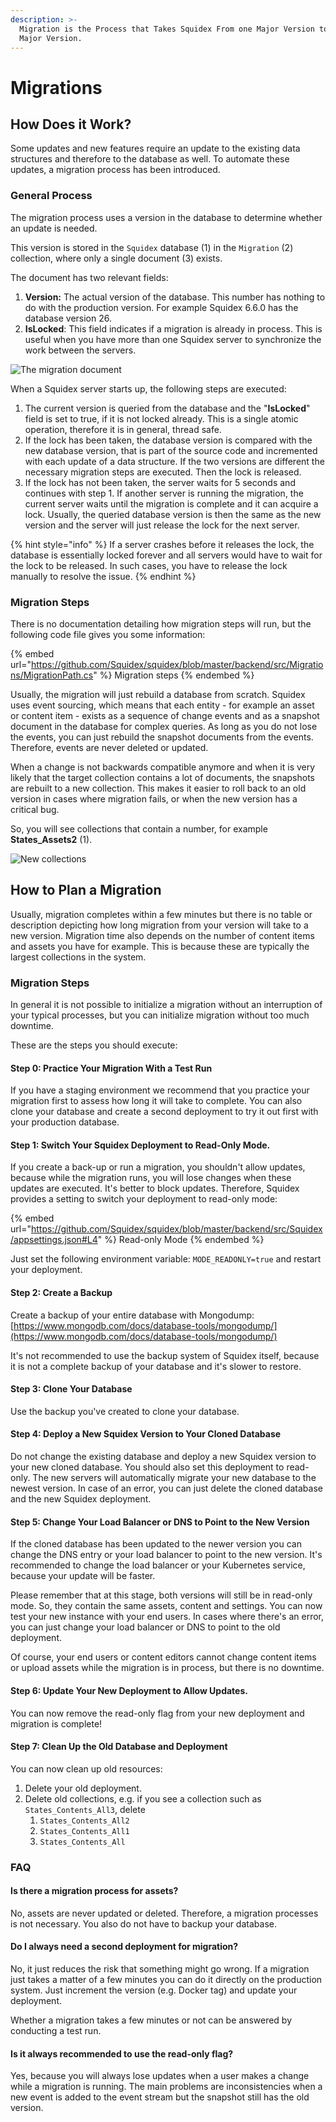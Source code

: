 ```yaml
---
description: >-
  Migration is the Process that Takes Squidex From one Major Version to the Next
  Major Version.
---
```


# Migrations

## How Does it Work?

Some updates and new features require an update to the existing data structures and therefore to the database as well. To automate these updates, a migration process has been introduced.

### General Process

The migration process uses a version in the database to determine whether an update is needed.

This version is stored in the `Squidex` database (1) in the `Migration` (2) collection, where only a single document (3) exists.

The document has two relevant fields:

1. **Version:** The actual version of the database. This number has nothing to do with the production version. For example Squidex 6.6.0 has the database version 26.
2. **IsLocked**: This field indicates if a migration is already in process. This is useful when you have more than one Squidex server to synchronize the work between the servers.

![The migration document](<../../.gitbook/assets/image (76) (1).png>)

When a Squidex server starts up, the following steps are executed:

1. The current version is queried from the database and the "**IsLocked**" field is set to true, if it is not locked already. This is a single atomic operation, therefore it is in general, thread safe.
2. If the lock has been taken, the database version is compared with the new database version, that is part of the source code and incremented with each update of a data structure. If the two versions are different the necessary migration steps are executed. Then the lock is released.
3. If the lock has not been taken, the server waits for 5 seconds and continues with step 1. If another server is running the migration, the current server waits until the migration is complete and it can acquire a lock. Usually, the queried database version is then the same as the new version and the server will just release the lock for the next server.

{% hint style="info" %}
If a server crashes before it releases the lock, the database is essentially locked forever and all servers would have to wait for the lock to be released. In such cases, you have to release the lock manually to resolve the issue.
{% endhint %}

### Migration Steps

There is no documentation detailing how migration steps will run, but the following code file gives you some information:

{% embed url="https://github.com/Squidex/squidex/blob/master/backend/src/Migrations/MigrationPath.cs" %}
Migration steps
{% endembed %}

Usually, the migration will just rebuild a database from scratch. Squidex uses event sourcing, which means that each entity - for example an asset or content item - exists as a sequence of change events and as a snapshot document in the database for complex queries. As long as you do not lose the events, you can just rebuild the snapshot documents from the events. Therefore, events are never deleted or updated.

When a change is not backwards compatible anymore and when it is very likely that the target collection contains a lot of documents, the snapshots are rebuilt to a new collection. This makes it easier to roll back to an old version in cases where migration fails, or when the new version has a critical bug.

So, you will see collections that contain a number, for example **States\_Assets2** (1).

![New collections](<../../.gitbook/assets/image (75) (1).png>)

## How to Plan a Migration

Usually, migration completes within a few minutes but there is no table or description depicting how long migration from your version will take to a new version. Migration time also depends on the number of content items and assets you have for example.  This is because these are typically the largest collections in the system.

### Migration Steps

In general it is not possible to initialize a migration without an interruption of your typical processes, but you can initialize migration without too much downtime.

These are the steps you should execute:

#### Step 0: Practice Your Migration With a Test Run

If you have a staging environment we recommend that you practice your migration first to assess how long it will take to complete. You can also clone your database and create a second deployment to try it out first with your production database.

#### Step 1: Switch Your Squidex Deployment to Read-Only Mode.

If you create a back-up or run a migration, you shouldn't allow updates, because while the migration runs, you will lose changes when these updates are executed. It's better to block updates. Therefore, Squidex provides a setting to switch your deployment to read-only mode:

{% embed url="https://github.com/Squidex/squidex/blob/master/backend/src/Squidex/appsettings.json#L4" %}
Read-only Mode
{% endembed %}

Just set the following environment variable: `MODE_READONLY=true` and restart your deployment.

#### Step 2: Create a Backup

Create a backup of your entire database with Mongodump: [https://www.mongodb.com/docs/database-tools/mongodump/](https://www.mongodb.com/docs/database-tools/mongodump/)

It's not recommended to use the backup system of Squidex itself, because it is not a complete backup of your database and it's slower to restore.

#### Step 3: Clone Your Database

Use the backup you've created to clone your database.

#### Step 4: Deploy a New Squidex Version to Your Cloned Database

Do not change the existing database and deploy a new Squidex version to your new cloned database. You should also set this deployment to read-only. The new servers will automatically migrate your new database to the newest version. In case of an error, you can just delete the cloned database and the new Squidex deployment.

#### Step 5: Change Your Load Balancer or DNS to Point to the New Version

If the cloned database has been updated to the newer version you can change the DNS entry or your load balancer to point to the new version. It's recommended to change the load balancer or your Kubernetes service, because your update will be faster.

Please remember that at this stage, both versions will still be in read-only mode. So, they contain the same assets, content and settings. You can now test your new instance with your end users. In cases where there's an error, you can just change your load balancer or DNS to point to the old deployment.

Of course, your end users or content editors cannot change content items or upload assets while the migration is in process, but there is no downtime.

#### Step 6: Update Your New Deployment to Allow Updates.

You can now remove the read-only flag from your new deployment and migration is complete!

#### Step 7: Clean Up the Old Database and Deployment

You can now clean up old resources:

1. Delete your old deployment.
2. Delete old collections, e.g. if you see a collection such as `States_Contents_All3`, delete
   1. `States_Contents_All2`
   2. `States_Contents_All1`
   3. `States_Contents_All`

### FAQ

#### Is there a migration process for assets?

No, assets are never updated or deleted. Therefore, a migration processes is not necessary. You also do not have to backup your database.

#### Do I always need a second deployment for migration?

No, it just reduces the risk that something might go wrong. If a migration just takes a matter of a few minutes you can do it directly on the production system. Just increment the version (e.g. Docker tag) and update your deployment.

Whether a migration takes a few minutes or not can be answered by conducting a test run.

#### Is it always recommended to use the read-only flag?

Yes, because you will always lose updates when a user makes a change while a migration is running. The main problems are inconsistencies when a new event is added to the event stream but the snapshot still has the old version.
